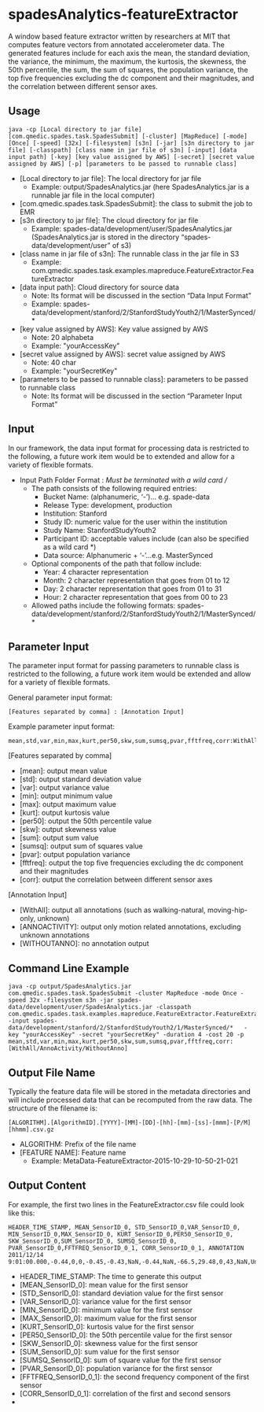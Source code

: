 # spadesAnalytics-featureExtractor
A window based feature extractor written by researchers at MIT that computes feature vectors from annotated accelerometer data. The generated features include for each axis the mean, the standard deviation, the variance, the minimum, the maximum, the kurtosis, the skewness, the 50th percentile, the sum, the sum of squares, the population variance, the top five frequencies excluding the dc component and their magnitudes, and the correlation between different sensor axes.

Usage
-----
```ShellSession
java -cp [Local directory to jar file] [com.qmedic.spades.task.SpadesSubmit] [-cluster] [MapReduce] [-mode] [Once] [-speed] [32x] [-filesystem] [s3n] [-jar] [s3n directory to jar file] [-classpath] [class name in jar file of s3n] [-input] [data input path] [-key] [key value assigned by AWS] [-secret] [secret value assigned by AWS] [-p] [parameters to be passed to runnable class]
```

* [Local directory to jar file]: The local directory for jar file 
  * Example:  output/SpadesAnalytics.jar (here SpadesAnalytics.jar is a runnable jar file in the local computer)
* [com.qmedic.spades.task.SpadesSubmit]: the class to submit the job to EMR 
* [s3n directory to jar file]: The cloud directory for jar file
  * Example: spades-data/development/user/SpadesAnalytics.jar (SpadesAnalytics.jar is stored in the directory “spades-data/development/user” of s3)
* [class name in jar file of s3n]: The runnable class in the jar file in S3
  * Example: com.qmedic.spades.task.examples.mapreduce.FeatureExtractor.FeatureExtractor
* [data input path]: Cloud directory for source data
  * Note: Its format will be discussed in the section “Data Input Format”
  * Example: spades-data/development/stanford/2/StanfordStudyYouth2/1/MasterSynced/*
* [key value assigned by AWS]: Key value assigned by AWS
  * Note: 20  alphabeta
  * Example: "yourAccessKey"
* [secret value assigned by AWS]: secret value assigned by AWS
  * Note: 40 char
  * Example: "yourSecretKey"
* [parameters to be passed to runnable class]: parameters to be passed to runnable class
  * Note: Its format will be discussed in the section “Parameter Input Format”

Input
-----
In our framework, the data input format for processing data is restricted to the following, a future work item would be to extended and allow for a variety of flexible formats.

* Input Path Folder Format :
  *Must be terminated with a wild card /*
  * The path consists of the following required entries:
    * Bucket Name: (alphanumeric, ‘-’)... e.g. spade-data
    * Release Type: development, production
    * Institution: Stanford
    * Study ID: numeric value for the user within the institution
    * Study Name:  StanfordStudyYouth2
    * Participant ID: acceptable values include (can also be specified as a wild card *)
    * Data source: Alphanumeric + ‘-’...e.g. MasterSynced
  * Optional components of the path that follow include:
    * Year: 4 character representation
    * Month: 2 character representation that goes from 01 to 12
    * Day: 2 character representation that goes from 01 to 31
    * Hour: 2 character representation that goes from 00 to 23
  * Allowed paths include the following formats: spades-data/development/stanford/2/StanfordStudyYouth2/1/MasterSynced/*

Parameter Input
---------------
The parameter input format for passing parameters to runnable class is restricted to the following, a future work item would be extended and allow for a variety of flexible formats.

General parameter input format:
```ShellSession
[Features separated by comma] : [Annotation Input]
```

Example parameter input format:
```ShellSession
mean,std,var,min,max,kurt,per50,skw,sum,sumsq,pvar,fftfreq,corr:WithAll
```

[Features separated by comma] 
* [mean]: output mean value
* [std]: output standard deviation value
* [var]: output variance value
* [min]: output minimum value
* [max]: output maximum value
* [kurt]: output kurtosis value
* [per50]: output the 50th percentile value
* [skw]: output skewness value
* [sum]: output sum value
* [sumsq]: output sum of squares value
* [pvar]: output population variance
* [fftfreq]: output the top five frequencies excluding the dc component and their magnitudes
* [corr]: output the correlation between different sensor axes

[Annotation Input]
* [WithAll]: output all annotations (such as walking-natural, moving-hip-only, unknown)
* [ANNOACTIVITY]: output only motion related annotations, excluding unknown annotations
* [WITHOUTANNO]: no annotation output

Command Line Example
--------------------
```ShellSession
java -cp output/SpadesAnalytics.jar com.qmedic.spades.task.SpadesSubmit -cluster MapReduce -mode Once -speed 32x -filesystem s3n -jar spades-data/development/user/SpadesAnalytics.jar -classpath com.qmedic.spades.task.examples.mapreduce.FeatureExtractor.FeatureExtractor -input spades-data/development/stanford/2/StanfordStudyYouth2/1/MasterSynced/*   -key "yourAccessKey" -secret "yourSecretKey" -duration 4 -cost 20 -p mean,std,var,min,max,kurt,per50,skw,sum,sumsq,pvar,fftfreq,corr:[WithAll/AnnoActivity/WithoutAnno]
```

Output File Name
----------------------------------------
Typically the feature data file will be stored in the metadata directories and will include processed data that can be recomputed from the raw data. The structure of the filename is: 
```ShellSession
[ALGORITHM].[AlgorithmID].[YYYY]-[MM]-[DD]-[hh]-[mm]-[ss]-[mmm]-[P/M][hhmm].csv.gz 
```
* ALGORITHM: Prefix of the file name
* [FEATURE NAME]: Feature name
  * Example: MetaData-FeatureExtractor-2015-10-29-10-50-21-021

Output Content
--------------
For example, the first two lines in the FeatureExtractor.csv file could look like this:
```ShellSession
HEADER_TIME_STAMP, MEAN_SensorID_0, STD_SensorID_0,VAR_SensorID_0, MIN_SensorID_0,MAX_SensorID_0, KURT_SensorID_0,PER50_SensorID_0, SKW_SensorID_0,SUM_SensorID_0, SUMSQ_SensorID_0, PVAR_SensorID_0,FFTFREQ_SensorID_0_1, CORR_SensorID_0_1, ANNOTATION	 	
2011/12/14 9:01:00.000,-0.44,0,0,-0.45,-0.43,NaN,-0.44,NaN,-66.5,29.48,0,43,NaN,Unknown
```
	 	
* HEADER_TIME_STAMP: The time to generate this output
* [MEAN_SensorID_0]: mean value for the first sensor 
* [STD_SensorID_0]: standard deviation value for the first sensor 
* [VAR_SensorID_0]: variance value for the first sensor 
* [MIN_SensorID_0]: minimum value for the first sensor 
* [MAX_SensorID_0]: maximum value for the first sensor 
* [KURT_SensorID_0]: kurtosis value for the first sensor 
* [PER50_SensorID_0]: the 50th percentile value for the first sensor 
* [SKW_SensorID_0]: skewness value for the first sensor 
* [SUM_SensorID_0]: sum value for the first sensor 
* [SUMSQ_SensorID_0]: sum of square value for the first sensor 
* [PVAR_SensorID_0]: population variance for the first sensor 
* [FFTFREQ_SensorID_0_1]: the second frequency component of the first sensor 
* [CORR_SensorID_0_1]: correlation of the first and second sensors
* [ANNOTATION]: annotation
